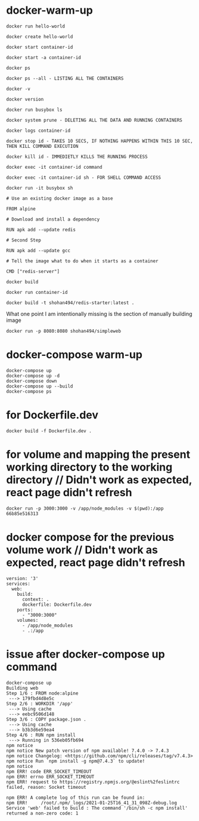 # docker-warm-up

```
docker run hello-world

docker create hello-world

docker start container-id

docker start -a container-id

docker ps

docker ps --all - LISTING ALL THE CONTAINERS

docker -v

docker version
```

```
docker run busybox ls

docker system prune - DELETING ALL THE DATA AND RUNNING CONTAINERS

docker logs container-id
```

```
docker stop id - TAKES 10 SECS, IF NOTHING HAPPENS WITHIN THIS 10 SEC, THEN KILL COMMAND EXECUTION

docker kill id - IMMEDIETLY KILLS THE RUNNING PROCESS

docker exec -it container-id command

docker exec -it container-id sh - FOR SHELL COMMAND ACCESS

docker run -it busybox sh

```

```
# Use an existing docker image as a base

FROM alpine

# Download and install a dependency

RUN apk add --update redis

# Second Step

RUN apk add --update gcc

# Tell the image what to do when it starts as a container

CMD ["redis-server"]

docker build

docker run container-id
```

```
docker build -t shohan494/redis-starter:latest .
```

What one point I am intentionally missing is the section of manually building image

```
docker run -p 8080:8080 shohan494/simpleweb
```

# docker-compose warm-up
```
docker-compose up
docker-compose up -d
docker-compose down
docker-compose up --build
docker-compose ps
```

# for Dockerfile.dev
```
docker build -f Dockerfile.dev .
```

# for volume and mapping the present working directory to the working directory // Didn't work as expected, react page didn't refresh
```
docker run -p 3000:3000 -v /app/node_modules -v $(pwd):/app 66b85e516313
```

# docker compose for the previous volume work // Didn't work as expected, react page didn't refresh
```
version: '3'
services:
  web:
    build:
      context: .
      dockerfile: Dockerfile.dev
    ports:
      - "3000:3000"
    volumes:
      - /app/node_modules
      - .:/app
 ```
# issue after docker-compose up command
```
docker-compose up
Building web
Step 1/6 : FROM node:alpine
 ---> 179fbd4d8e5c
Step 2/6 : WORKDIR '/app'
 ---> Using cache
 ---> eebc9506d148
Step 3/6 : COPY package.json .
 ---> Using cache
 ---> b3b3d6e59ea4
Step 4/6 : RUN npm install
 ---> Running in 536eb05fb694
npm notice
npm notice New patch version of npm available! 7.4.0 -> 7.4.3
npm notice Changelog: <https://github.com/npm/cli/releases/tag/v7.4.3>
npm notice Run `npm install -g npm@7.4.3` to update!
npm notice
npm ERR! code ERR_SOCKET_TIMEOUT
npm ERR! errno ERR_SOCKET_TIMEOUT
npm ERR! request to https://registry.npmjs.org/@eslint%2feslintrc failed, reason: Socket timeout

npm ERR! A complete log of this run can be found in:
npm ERR!     /root/.npm/_logs/2021-01-25T16_41_31_098Z-debug.log
Service 'web' failed to build : The command '/bin/sh -c npm install' returned a non-zero code: 1

```
